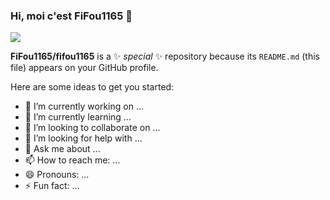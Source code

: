 ### Hi, moi c'est FiFou1165 👋

<img src="https://image.noelshack.com/fichiers/2023/20/5/1684518324-github.png">






**FiFou1165/fifou1165** is a ✨ _special_ ✨ repository because its `README.md` (this file) appears on your GitHub profile.

Here are some ideas to get you started:

- 🔭 I’m currently working on ...
- 🌱 I’m currently learning ...
- 👯 I’m looking to collaborate on ...
- 🤔 I’m looking for help with ...
- 💬 Ask me about ...
- 📫 How to reach me: ...
- 😄 Pronouns: ...
- ⚡ Fun fact: ...

